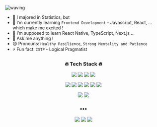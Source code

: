 ![waving](https://capsule-render.vercel.app/api?type=waving&height=200&text=Hi%20There👋%20&fontAlign=80&fontAlignY=40&color=gradient)

- 🔭 I majored in Statistics, but
- 🌱 I’m currently learning `Frontend Development` - Javascript, React, ... which make me excited !
- 🤔 I’m supposed to learn React Native, TypeScript, Next.js ...
- 💬 Ask me anything !
- 😄 Pronouns: `Healthy Resilience`, `Strong Mentality and Patience`
- ⚡ Fun fact: `ISTP` - Logical Pragmatist
<!-- - 📫 How to reach me: email,  -->
<h3 align='center'> 🔥 Tech Stack 🔥 </h3>
<p align='center'>
  <img src="https://img.shields.io/badge/HTML-E34F26?style=for-the-badge&logo=HTML5&logoColor=white"/>
  <img src="https://img.shields.io/badge/CSS-1572B6?style=for-the-badge&logo=HTML5&logoColor=white"/>
  <img src="https://img.shields.io/badge/JavaScript-F7DF1E?style=for-the-badge&logo=JavaScript&logoColor=white"/>
  <img src="https://img.shields.io/badge/React-61DAFB?style=for-the-badge&logo=React&logoColor=white"/>
</p>
<p align='center'>
  <img src="https://img.shields.io/badge/MySQL-4479A1?style=for-the-badge&logo=MySQL&logoColor=white"/>
  <img src="https://img.shields.io/badge/BigQuery-4285F4?style=for-the-badge&logo=Google&logoColor=white"/>
  <img src="https://img.shields.io/badge/DataStudio-4285F4?style=for-the-badge&logo=Google%20Analytics&logoColor=white"/>
  <img src="https://img.shields.io/badge/R-276DC3?style=for-the-badge&logo=R&logoColor=white"/>
  <img src="https://img.shields.io/badge/Python-3776AB?style=for-the-badge&logo=Python&logoColor=white"/>
  <img src="https://img.shields.io/badge/Tableau-E97627?style=for-the-badge&logo=Tableau&logoColor=white"/>
</p>
<p align='center'>
  <img src="https://img.shields.io/badge/Git-F05032?style=for-the-badge&logo=Git&logoColor=white"/>
  <img src="https://img.shields.io/badge/AWS-232F3E?style=for-the-badge&logo=AmazonAWS&logoColor=white"/>
</p>

<h3 align="center">•••</h3>
<p align="center">
</p>
<p align="center">
  <img src="https://img.shields.io/badge/Notion-000000?style=flat-square&logo=Notion&logoColor=white"/>
  <a href="https://yj95228.tistory.com/"><img src="https://img.shields.io/badge/Tistory-9999FF?style=flat-square&logo=TV%20Time&logoColor=white&link=https://yj95228.tistory.com/"/></a>
  <a href="mailto:kei02119@naver.com"><img src="https://img.shields.io/badge/NaverMail-03C75A?style=flat-square&logo=Naver&logoColor=white&link=mailto:kei02119@naver.com"/></a>  
</p>
